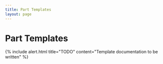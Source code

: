 ```yaml
---
title: Part Templates
layout: page
---
```


# Part Templates

{% include alert.html title="TODO" content="Template documentation to be written" %}